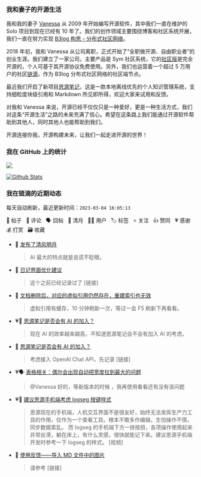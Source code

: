 ### 我和妻子的开源生活

我和我的妻子 [Vanessa](https://github.com/Vanessa219) 从 2009 年开始编写开源软件，其中我们一直在维护的 Solo 项目到现在已经有 10 年了。我们的创作领域主要围绕博客和社区系统开展，我们一直在努力实现 [B3log 构思 - 分布式社区网络](https://ld246.com/article/1546941897596)。

2018 年初，我和 Vanessa 从公司离职，正式开始了“全职做开源、自由职业者”的创业生涯。我们建立了一家公司，主要产品是 Sym 社区系统，它的[社区版](https://github.com/88250/symphony)是完全开源的，个人可基于其开源协议免费使用。另外，我们也运营着一个超过 5 万用户的社区[链滴](https://ld246.com)，作为 B3log 分布式社区网络的社区端节点。

最近我们开启了新项目[思源笔记](https://github.com/siyuan-note/siyuan)，这是一款本地离线优先的个人知识管理系统，支持细粒度块级引用和 Markdown 所见即所得，欢迎大家来试用和反馈。

对我和 Vanessa 来说，开源已经不仅仅只是一种爱好，更是一种生活方式，我们对这条“开源生活”之路的未来充满了信心。希望在这条路上我们能通过开源软件帮助到其他人，同时其他人也能帮助到我们。

开源连接你我，开源构建未来，让我们一起走进开源的世界！

### 我在 GitHub 上的统计

<a title="Hits" target="_blank" href="https://github.com/88250/88250"><img src="https://hits.b3log.org/88250/88250.svg"></a>

[![Github Stats](https://github-readme-stats.vercel.app/api?username=88250&theme=tokyonight&show_icons=true)](https://github.com/88250)

<!--events start -->

### 我在链滴的近期动态

每天自动刷新，最近更新时间：`2023-03-04 16:05:13`

📝 帖子 &nbsp; 💬 评论 &nbsp; 🗣 回帖 &nbsp; 🌙 清月 &nbsp; 👨‍💻 用户 &nbsp; 🏷️ 标签 &nbsp; ⭐️ 关注 &nbsp; 👍 赞同 &nbsp; 💗 感谢 &nbsp; 💰 打赏 &nbsp; 🗃 收藏

* 🌙 [发布了清风明月](https://ld246.com/member/88250/breezemoons/1677903319321)

  > AI 最大的特点就是说谎不眨眼。
* 💬 [日记界面优化建议](https://ld246.com/article/1666247459669/comment/1677897617222#comments)

  > 这个之前已经记录过了 [链接]
* 💬 [文档删除后，对应的虚拟引用仍然存在，重建索引也无效](https://ld246.com/article/1677850193091/comment/1677850443963#comments)

  > 虚拟引用有缓存，10 分钟刷新一次，等过一会 F5 刷新下再看看。
* 💗📝 [思源笔记是否会有 AI 的加入？](https://ld246.com/article/1677555309934)

  > 现在 AI 的效率越来越高，不知道思源笔记会不会有加入 AI 的考虑。
* 💬 [思源笔记是否会有 AI 的加入？](https://ld246.com/article/1677555309934/comment/1677848914553#comments)

  > 考虑接入 OpenAI Chat API，先记录 [链接]
* 💗🗣 [表格相关：偶尔会出现自动把宽度拉到最大的问题](https://ld246.com/article/1677653958472/comment/1677809627179#comments)

  > @Vanessa 好的，等新版本的时候 ，我再使用看看还有没有该问题
* 💗📝 [建议思源手机端考虑 logseg 按键样式](https://ld246.com/article/1677742827465)

  > 思源现在的手机端，人机交互界面不是很友好，始终无法发挥生产力工具的作用，仅作为一个查看工具。根本不敢多作编辑，生怕操作不慎，同步数据紊乱。 而 logseg 的手机端下方一排按扭，各项操作使用起来非常丝滑，躺在床上，有什么灵感，很快就能记下来。建议思源手机端开发时参考一下 logseg 的样式。 [视频]
* 💬 [使用反馈——导入 MD 文件中的图片](https://ld246.com/article/1677730537228/comment/1677737685630#comments)

  > 请参考 [链接]


<!--events end -->

